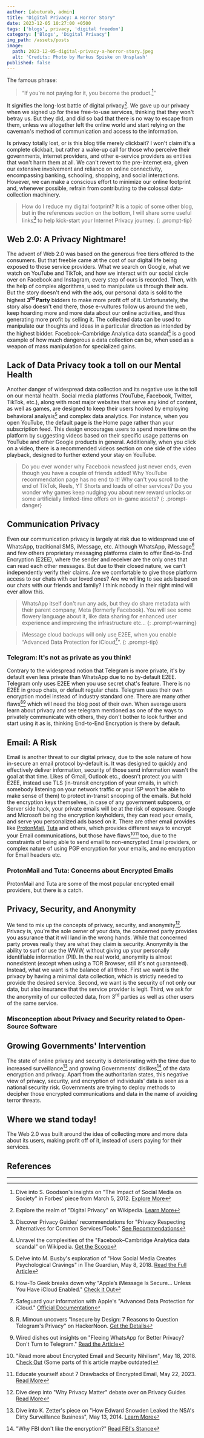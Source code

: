 ```yaml
---
author: [abuturab, admin]
title: "Digital Privacy: A Horror Story"
date: 2023-12-05 10:27:00 +0500
tags: ['blogs', privacy, 'digital freedom']
category: ['Blogs', 'Digital Privacy']
img_path: /assets/posts
image:
  path: 2023-12-05-digital-privacy-a-horror-story.jpeg
  alt: 'Credits: Photo by Markus Spiske on Unsplash'
published: false
---
```


The famous phrase:
> “If you're not paying for it, you become the product.[^1]”

It signifies the long-lost battle of digital privacy[^5]. We gave up our privacy when we signed up for these free-to-use services, thinking that they won't betray us. But they did, and did so bad that there is no way to escape from them, unless we altogether left the online world and start relying on the caveman's method of communication and access to the information.

Is privacy totally lost, or is this blog title merely clickbait? I won't claim it's a complete clickbait, but rather a wake-up call for those who perceive their governments, internet providers, and other e-service providers as entities that won't harm them at all. We can't revert to the pre-internet era, given our extensive involvement and reliance on online connectivity, encompassing banking, schooling, shopping, and social interactions. However, we can make a conscious effort to minimize our online footprint and, whenever possible, refrain from contributing to the colossal data-collection machinery.

> How do I reduce my digital footprint? It is a topic of some other blog, but in the references section on the bottom, I will share some useful links[^3] to help kick-start your Internet Privacy journey.
{: .prompt-tip}

## Web 2.0: A Privacy Nightmare!

The advent of Web 2.0 was based on the generous free tiers offered to the consumers. But that freebie came at the cost of our digital life being exposed to those service providers. What we search on Google, what we watch on YouTube and TikTok, and how we interact with our social circle over on Facebook and Instagram, every step of ours is recorded. Then, with the help of complex algorithms, used to manipulate us through their ads. But the story doesn't end with the ads, our personal data is sold to the highest **3<sup>rd</sup> Party** bidders to make more profit off of it. Unfortunately, the story also doesn't end there, those e-vultures follow us around the web, keep hoarding more and more data about our online activities, and thus generating more profit by selling it. The collected data can be used to manipulate our thoughts and ideas in a particular direction as intended by the highest bidder. Facebook–Cambridge Analytica data scandal[^2] is a good example of how much dangerous a data collection can be, when used as a weapon of mass manipulation for specialized gains.

## Lack of Data Privacy took a toll on our Mental Health

Another danger of widespread data collection and its negative use is the toll on our mental health. Social media platforms (YouTube, Facebook, Twitter, TikTok, etc.), along with most major websites that serve any kind of content, as well as games, are designed to keep their users hooked by employing behavioral analysis[^4] and complex data analytics. For instance, when you open YouTube, the default page is the Home page rather than your subscription feed. This design encourages users to spend more time on the platform by suggesting videos based on their specific usage patterns on YouTube and other Google products in general. Additionally, when you click on a video, there is a recommended videos section on one side of the video playback, designed to further extend your stay on YouTube.

> Do you ever wonder why Facebook newsfeed just never ends, even though you have a couple of friends added! Why YouTube recommendation page has no end to it! Why can't you scroll to the end of TikTok, Reels, YT Shorts and loads of other services? Do you wonder why games keep nudging you about new reward unlocks or some artificially limited-time offers on in-game assets?
{: .prompt-danger}

## Communication Privacy

Even our communication privacy is largely at risk due to widespread use of WhatsApp, traditional SMS, iMessage, etc. Although WhatsApp, iMessage[^9] and few others proprietary messaging platforms claim to offer End-to-End Encryption (E2EE), where the sender and receiver are the only ones that can read each other messages. But due to their closed nature, we can't independently verify their claims. Are we comfortable to give those platform access to our chats with our loved ones? Are we willing to see ads based on our chats with our friends and family? I think nobody in their right mind will ever allow this.

> WhatsApp itself don't run any ads, but they do share metadata with their parent company, Meta (formerly Facebook). You will see some flowery language about it, like data sharing for enhanced user experience and improving the infrastructure etc… 
{: .prompt-warning}

> iMessage cloud backups will only use E2EE, when you enable “Advanced Data Protection for iCloud[^8]”.
{: .prompt-tip}

### Telegram: It's not as private as you think!

Contrary to the widespread notion that Telegram is more private, it's by default even less private than WhatsApp due to no by-default E2EE. Telegram only uses E2EE when you use secret chat's feature. There is no E2EE in group chats, or default regular chats. Telegram uses their own encryption model instead of industry standard one. There are many other flaws[^6][^7] which will need the blog post of their own. When average users learn about privacy and see telegram mentioned as one of the ways to privately communicate with others, they don't bother to look further and start using it as is, thinking End-to-End Encryption is there by default.

## Email: A Risk

Email is another threat to our digital privacy, due to the sole nature of how in-secure an email protocol by-default is. It was designed to quickly and effectively deliver information, security of those send information wasn't the goal at that time. Likes of Gmail, Outlook etc., doesn't protect you with E2EE, instead use TLS (in-transit encryption of your emails, in which somebody listening on your network traffic or your ISP won't be able to make sense of them) to protect in-transit snooping of the emails. But hold the encryption keys themselves, in case of any government subpoena, or Server side hack, your private emails will be at the risk of exposure. Google and Microsoft being the encryption keyholders, they can read your emails, and serve you personalized ads based on it. There are other email provides like [ProtonMail](https://proton.me/mail), [Tuta](https://tuta.com/) and others, which provides different ways to encrypt your Email communications, but those have flaws[^11][^12] too, due to the constraints of being able to send email to non-encrypted Email providers, or complex nature of using PGP encryption for your emails, and no encryption for Email headers etc.

### ProtonMail and Tuta: Concerns about Encrypted Emails

ProtonMail and Tuta are some of the most popular encrypted email providers, but there is a catch.

## Privacy, Security, and Anonymity

We tend to mix up the concepts of privacy, security, and anonymity[^10]. Privacy is, you're the sole owner of your data, the concerned party provides you assurance that it will land in the wrong hands. While that concerned party proves really they are what they claim is security. Anonymity is the ability to surf or use the WWW, without giving up your personally identifiable information (PII). In the real world, anonymity is almost nonexistent (except when using a TOR Browser, still it's not guaranteed). Instead, what we want is the balance of all three. First we want is the privacy by having a minimal data collection, which is strictly needed to provide the desired service. Second, we want is the security of not only our data, but also insurance that the service provider is legit. Third, we ask for the anonymity of our collected data, from 3<sup>rd</sup> parties as well as other users of the same service.

### Misconception about Privacy and Security related to Open-Source Software



## Growing Governments' Intervention

The state of online privacy and security is deteriorating with the time due to increased surveillance[^13] and growing Governments' dislikes[^14] of the data encryption and privacy. Apart from the authoritarian states, this negative view of privacy, security, and encryption of individuals' data is seen as a national security risk. Governments are trying to deploy methods to decipher those encrypted communications and data in the name of avoiding terror threats.

## Where we stand today!

The Web 2.0 was built around the idea of collecting more and more data about its users, making profit off of it, instead of users paying for their services.

## References
---

[^1]: Dive into S. Goodson's insights on "The Impact of Social Media on Society" in Forbes' piece from March 5, 2012. [Explore More](https://www.forbes.com/sites/marketshare/2012/03/05/if-youre-not-paying-for-it-you-become-the-product/)
[^2]: Unravel the complexities of the "Facebook–Cambridge Analytica data scandal" on Wikipedia. [Get the Scoop](https://en.wikipedia.org/wiki/Facebook%E2%80%93Cambridge_Analytica_data_scandal)
[^3]: Discover Privacy Guides' recommendations for "Privacy Respecting Alternatives for Common Services/Tools." [See Recommendations](https://www.privacyguides.org/en/tools/)
[^4]: Delve into M. Busby's exploration of "How Social Media Creates Psychological Cravings" in The Guardian, May 8, 2018. [Read the Full Article](https://www.theguardian.com/technology/2018/may/08/social-media-copies-gambling-methods-to-create-psychological-cravings)
[^5]: Explore the realm of "Digital Privacy" on Wikipedia. [Learn More](https://en.wikipedia.org/wiki/Digital_privacy)
[^6]: R. Mimoun uncovers "Insecure by Design: 7 Reasons to Question Telegram's Privacy" on HackerNoon. [Get the Details](https://hackernoon.com/7-reason-why-telegram-is-insecure-by-design-but-millions-still-flock-to-it-ignoring-privacy-concerns-qq1o344c)
[^7]: Wired dishes out insights on "Fleeing WhatsApp for Better Privacy? Don't Turn to Telegram." [Read the Article](https://www.wired.com/story/telegram-encryption-whatsapp-settings/)
[^8]: Safeguard your information with Apple's "Advanced Data Protection for iCloud." [Official Documentation](https://support.apple.com/en-us/102651)
[^9]: How-To Geek breaks down why "Apple’s iMessage Is Secure… Unless You Have iCloud Enabled." [Check it Out](https://www.howtogeek.com/710509/apples-imessage-is-secure...-unless-you-have-icloud-enabled/)
[^10]: Dive deep into "Why Privacy Matter" debate over on Privacy Guides [Read More](https://www.privacyguides.org/en/basics/why-privacy-matters/)
[^11]: "Read more about Encrypted Email and Security Nihilism", May 18, 2018. [Check Out](https://www.aclu.org/news/privacy-technology/encrypted-email-and-security-nihilism) (Some parts of this article maybe outdated)
[^12]: Educate yourself about 7 Drawbacks of Encrypted Email, May 22, 2023. [Read More](https://www.consensus.com/blog/7-drawbacks-of-encrypted-email/)
[^13]: Dive into K. Zetter's piece on "How Edward Snowden Leaked the NSA's Dirty Surveillance Business", May 13, 2014. [Learn More](https://www.wired.com/2014/05/greenwald-no-place-to-hide/)
[^14]: "Why FBI don't like the encryption?" [Read FBI's Stance](https://www.fbi.gov/about/faqs/what-concerns-do-the-fbi-and-the-law-enforcement-communities-have-regarding-the-growing-use-of-encryption-products-by-the-public-both-domestically-and-abroad)